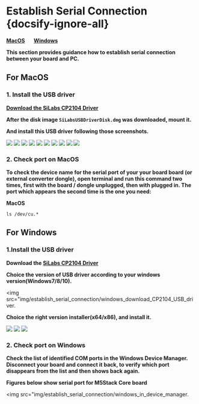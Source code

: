 # Establish Serial Connection {docsify-ignore-all}

**[MacOS](#for-macOS)**&nbsp;&nbsp;&nbsp;&nbsp;&nbsp;&nbsp;**[Windows](#for-windows)**

**This section provides guidance how to establish serial connection between your board and PC.**

## For MacOS

### 1. Install the USB driver

**[Download the SiLabs CP2104 Driver](https://www.silabs.com/documents/public/software/Mac_OSX_VCP_Driver.zip)**

**After the disk image `SiLabsUSBDriverDisk.dmg` was downloaded, mount it.**

**And install this USB driver following those screenshots.**

<img src="img/establish_serial_connection/macOS_CP2104_dmg.png">

<img src="img/establish_serial_connection/macOS_CP2104_pkg.png">

<img src="img/establish_serial_connection/2.png">

<img src="img/establish_serial_connection/3.png">

<img src="img/establish_serial_connection/4.png">

<img src="img/establish_serial_connection/5.png">

<img src="img/establish_serial_connection/6.png">

<img src="img/establish_serial_connection/7.png">

<img src="img/establish_serial_connection/8.png">

<img src="img/establish_serial_connection/9.png">

### 2. Check port on MacOS

**To check the device name for the serial port of your your board board (or external converter dongle), open terminal and run this command two times, first with the board / dongle unplugged, then with plugged in. The port which appears the second time is the one you need:**

**MacOS**

    ls /dev/cu.*



## For Windows

### 1.Install the USB driver

**Download the [SiLabs CP2104 Driver](https://www.silabs.com/products/development-tools/software/usb-to-uart-bridge-vcp-drivers)**

**Choice the version of USB driver according to your windows version(Windows7/8/10).**

<img src="img/establish_serial_connection/windows_download_CP2104_USB_driver.</figure>

**Choice the right version installer(x64/x86), and install it.**

<img src="img/establish_serial_connection/windows_install_usb_driver01.png">

<img src="img/establish_serial_connection/windows_install_usb_driver02.png">

<img src="img/establish_serial_connection/windows_install_usb_driver03.png">

### 2. Check port on Windows

**Check the list of identified COM ports in the Windows Device Manager. Disconnect your board and connect it back, to verify which port disappears from the list and then shows back again.**

**Figures below show serial port for M5Stack Core board**

<img src="img/establish_serial_connection/windows_in_device_manager.</figure>
